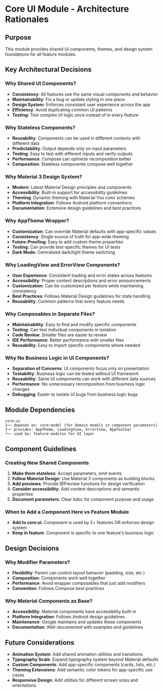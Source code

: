 # Core UI Module - Architecture Rationales

## Purpose
This module provides shared UI components, themes, and design system foundations for all feature modules.

## Key Architectural Decisions

### Why Shared UI Components?
- **Consistency**: All features use the same visual components and behavior
- **Maintainability**: Fix a bug or update styling in one place
- **Design System**: Enforces consistent user experience across the app
- **Efficiency**: Avoid duplicating common UI patterns
- **Testing**: Test complex UI logic once instead of in every feature

### Why Stateless Components?
- **Reusability**: Components can be used in different contexts with different data
- **Predictability**: Output depends only on input parameters
- **Testing**: Easy to test with different inputs and verify outputs
- **Performance**: Compose can optimize recomposition better
- **Composition**: Stateless components compose well together

### Why Material 3 Design System?
- **Modern**: Latest Material Design principles and components
- **Accessibility**: Built-in support for accessibility guidelines
- **Theming**: Dynamic theming with Material You color schemes
- **Platform Integration**: Follows Android platform conventions
- **Documentation**: Extensive design guidelines and best practices

### Why AppTheme Wrapper?
- **Customization**: Can override Material defaults with app-specific values
- **Consistency**: Single source of truth for app-wide theming
- **Future-Proofing**: Easy to add custom theme properties
- **Testing**: Can provide test-specific themes for UI tests
- **Dark Mode**: Centralized dark/light theme switching

### Why LoadingView and ErrorView Components?
- **User Experience**: Consistent loading and error states across features
- **Accessibility**: Proper content descriptions and error announcements
- **Customization**: Can be customized per feature while maintaining consistency
- **Best Practices**: Follows Material Design guidelines for state handling
- **Reusability**: Common patterns that every feature needs

### Why Composables in Separate Files?
- **Maintainability**: Easy to find and modify specific components
- **Testing**: Can test individual components in isolation
- **Code Review**: Smaller files are easier to review
- **IDE Performance**: Better performance with smaller files
- **Reusability**: Easy to import specific components where needed

### Why No Business Logic in UI Components?
- **Separation of Concerns**: UI components focus only on presentation
- **Testability**: Business logic can be tested without UI framework
- **Reusability**: Same UI components can work with different data sources
- **Performance**: No unnecessary recomposition from business logic changes
- **Debugging**: Easier to isolate UI bugs from business logic bugs

## Module Dependencies

```
core:ui
├── depends on: core:model (for domain models in component parameters)
├── provides: AppTheme, LoadingView, ErrorView, AppToolbar
└── used by: feature modules for UI layer
```

## Component Guidelines

### Creating New Shared Components
1. **Make them stateless**: Accept parameters, emit events
2. **Follow Material Design**: Use Material 3 components as building blocks
3. **Add previews**: Provide @Preview functions for design verification
4. **Consider accessibility**: Add content descriptions and semantic properties
5. **Document parameters**: Clear kdoc for component purpose and usage

### When to Add a Component Here vs Feature Module
- **Add to core:ui**: Component is used by 2+ features OR enforces design system
- **Keep in feature**: Component is specific to one feature's business logic

## Design Decisions

### Why Modifier Parameters?
- **Flexibility**: Parent can control layout behavior (padding, size, etc.)
- **Composition**: Components work well together
- **Performance**: Avoid wrapper composables that just add modifiers
- **Convention**: Follows Compose best practices

### Why Material Components as Base?
- **Accessibility**: Material components have accessibility built-in
- **Platform Integration**: Follows Android design guidelines
- **Maintenance**: Google maintains and updates these components
- **Documentation**: Well-documented with examples and guidelines

## Future Considerations
- **Animation System**: Add shared animation utilities and transitions
- **Typography Scale**: Expand typography system beyond Material defaults
- **Custom Components**: Add app-specific components (cards, lists, etc.)
- **Theming Extensions**: Add semantic color tokens for app-specific use cases
- **Responsive Design**: Add utilities for different screen sizes and orientations